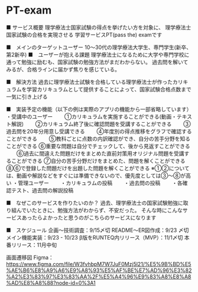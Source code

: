 # PT-exam

■ サービス概要
理学療法士国家試験の得点を挙げたい方を対象に、
理学療法士国家試験の合格を実現させる
学習サービスPT(pass the) examです

■　メインのターゲットユーザー
10〜30代の理学療法大学生、専門学生(新卒、第2新卒)
■　ユーザーが抱える課題
理学療法士になるために大学や専門学校に通って勉強に励むも、国家試験の勉強方法がまだわからない。
過去問を解いてみるが、合格ラインに届かず焦りを感じている。

■　解決方法
過去に理学療法士試験を合格している理学療法士が作ったカリキュラムを学習カリキュラムとして提供することによって、国家試験合格点数まで一気に引き上げる

■　実装予定の機能（以下の例は実際のアプリの機能から一部省略しています）
・受講中のユーザー
　　①カリキュラムを実施することができる(動画・テキスト解説)
　　②カリキュラム終了後に確認問題を受講することができる
　　③過去問を20年分用意し受講できる
　　④年度別の得点推移をグラフで確認することができる
　　⑤教科ごとに点数の内訳確認ができ、自分の苦手分野を知ることができる
 ⑥重要な問題は自分でチェックして、後から見返すことができる
　　⑥過去に間違えた問題だけをまとめた直前対策用オリジナル問題を受講することができる
 ⑦自分の苦手分野だけをまとめた、問題を解くことができる
 ⑧⑥で登録した問題だけを出題した問題を解くことができる
 ※①②については、動画や解説などをすぐには準備できないので、優先度としては③〜⑧が高い
・管理ユーザー
　　・カリキュラムの投稿
　　・過去問の投稿
　　・各確認テスト、過去問の解説投稿

■　なぜこのサービスを作りたいのか？
過去、理学療法士の国家試験勉強に取り組んでいたときに、勉強方法がわからず、不安だった。
そんな時にこんなサービスあったらよかったと思うのがこちらのサービスになります

■　スケジュール
企画〜技術調査：9/15〆切
README〜ER図作成：9/23 〆切
メイン機能実装：9/23 - 10/23
β版をRUNTEQ内リリース（MVP）：11/1〆切
本番リリース：11月中旬

画面遷移図
Figma：https://www.figma.com/file/W3fvhbpM7W7JuF0Mzj5l21/%E5%9B%BD%E5%AE%B6%E8%A9%A6%E9%A8%93%E5%AF%BE%E7%AD%96%E3%82%A2%E3%83%97%E3%83%AA%2F%E5%A4%96%E9%83%A8%E8%A8%AD%E8%A8%88?node-id=0%3A1

